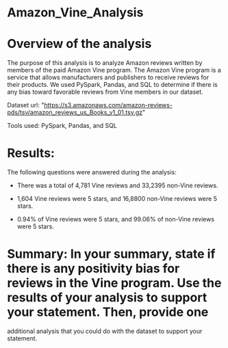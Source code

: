 # Amazon_Vine_Analysis
# Overview of the analysis

The purpose of this analysis is to analyze Amazon reviews written by members of the paid Amazon Vine program. The Amazon Vine program is a service that allows manufacturers and publishers to receive reviews for their products. 
We used PySpark, Pandas, and SQL to determine if there is any bias toward favorable reviews from Vine members in our dataset.  

Dataset url: "https://s3.amazonaws.com/amazon-reviews-pds/tsv/amazon_reviews_us_Books_v1_01.tsv.gz"

Tools used:  PySpark, Pandas, and SQL

# Results:

The following questions were answered during the analysis:

 - There was a total of 4,781 Vine reviews and 33,2395 non-Vine reviews.

 - 1,604 Vine reviews were 5 stars, and 16,8800 non-Vine reviews were 5 stars.

 - 0.94% of Vine reviews were 5 stars, and 99.06% of non-Vine reviews were 5 stars.



# Summary: In your summary, state if there is any positivity bias for reviews in the Vine program. Use the results of your analysis to support your statement. Then, provide one
 additional analysis that you could do with the dataset to support your statement.

 